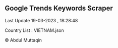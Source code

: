 

## Google Trends Keywords Scraper 
 
Last Update 19-03-2023 , 18:28:48

Country List :
VIETNAM.json



© Abdul Muttaqin 
